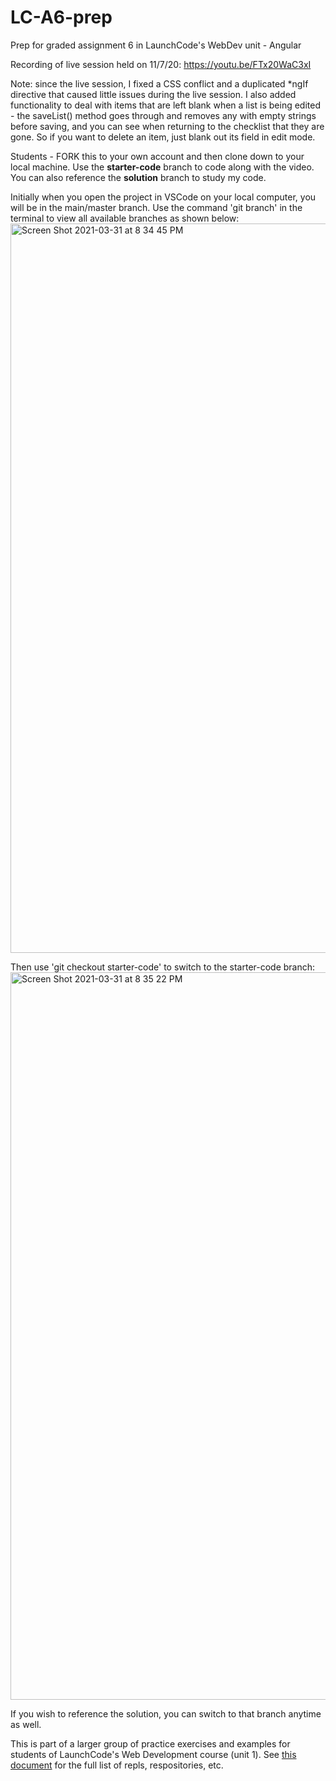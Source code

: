 # LC-A6-prep

Prep for graded assignment 6 in LaunchCode's WebDev unit - Angular

Recording of live session held on 11/7/20: https://youtu.be/FTx20WaC3xI

Note: since the live session, I fixed a CSS conflict and a duplicated \*ngIf directive that caused little issues during the live session. I also added functionality to deal with items that are left blank when a list is being edited - the saveList() method goes through and removes any with empty strings before saving, and you can see when returning to the checklist that they are gone. So if you want to delete an item, just blank out its field in edit mode.

Students - FORK this to your own account and then clone down to your local machine. Use the **starter-code** branch to code along with the video. You can also reference the **solution** branch to study my code.

Initially when you open the project in VSCode on your local computer, you will be in the main/master branch. Use the command 'git branch' in the terminal to view all available branches as shown below:
<img width="1167" alt="Screen Shot 2021-03-31 at 8 34 45 PM" src="https://user-images.githubusercontent.com/55961845/113317047-98d8d000-92d4-11eb-9f31-58fd11865f7e.png">

Then use 'git checkout starter-code' to switch to the starter-code branch:
<img width="1164" alt="Screen Shot 2021-03-31 at 8 35 22 PM" src="https://user-images.githubusercontent.com/55961845/113317065-9b3b2a00-92d4-11eb-9021-a9fa1ef928b5.png">

If you wish to reference the solution, you can switch to that branch anytime as well.

This is part of a larger group of practice exercises and examples for students of LaunchCode's Web Development course (unit 1). See [this document](https://tinyurl.com/y3bn6st4) for the full list of repls, respositories, etc. 
